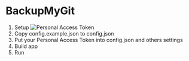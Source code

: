 # BackupMyGit

1. Setup ![Personal Access Token](https://docs.github.com/en/github/authenticating-to-github/creating-a-personal-access-token)
2. Copy config.example.json to config.json
3. Put your Personal Access Token into config.json and others settings
4. Build app
5. Run
